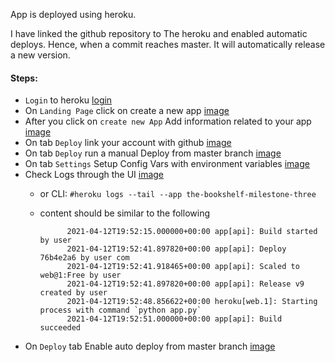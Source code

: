 App is deployed using heroku.

I have linked the github repository to The heroku and enabled automatic deploys. Hence, when a commit reaches master. It will automatically release a new version. 

#### Steps:
- `Login` to heroku [login](https://id.heroku.com/login)
- On `Landing Page`  click on create a new app [image](https://github.com/diogo-pessoa/the-bookshelf/blob/master/readme-content/heroku-deploy/createNewApp.png)
- After you click on  `create new App` Add information related to your app [image](https://github.com/diogo-pessoa/the-bookshelf/blob/master/readme-content/heroku-deploy/App_info.png)
- On tab `Deploy` link your account with github [image](https://github.com/diogo-pessoa/the-bookshelf/blob/master/readme-content/heroku-deploy/link_account_to_github.png)
- On tab `Deploy` run a manual Deploy from master branch [image](https://github.com/diogo-pessoa/the-bookshelf/blob/master/readme-content/heroku-deploy/manual_deploy.png)
- On tab `Settings` Setup Config Vars with environment variables [image](https://github.com/diogo-pessoa/the-bookshelf/blob/master/readme-content/heroku-deploy/config_vars.png)
- Check Logs through the UI [image](https://github.com/diogo-pessoa/the-bookshelf/blob/master/readme-content/heroku-deploy/check_log_UI.png)
    - or CLI: `#heroku logs --tail --app the-bookshelf-milestone-three`
    - content should be similar to the following


                2021-04-12T19:52:15.000000+00:00 app[api]: Build started by user
                2021-04-12T19:52:41.897820+00:00 app[api]: Deploy 76b4e2a6 by user com
                2021-04-12T19:52:41.918465+00:00 app[api]: Scaled to web@1:Free by user 
                2021-04-12T19:52:41.897820+00:00 app[api]: Release v9 created by user 
                2021-04-12T19:52:48.856622+00:00 heroku[web.1]: Starting process with command `python app.py`
                2021-04-12T19:52:51.000000+00:00 app[api]: Build succeeded

- On `Deploy` tab Enable auto deploy from master branch [image](https://github.com/diogo-pessoa/the-bookshelf/blob/master/readme-content/heroku-deploy/automatic_deploy.png)